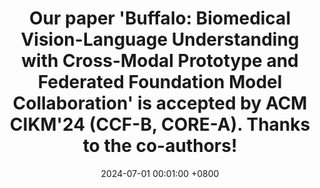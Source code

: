 ---
title: "Our paper 'Buffalo: Biomedical Vision-Language Understanding with Cross-Modal Prototype and Federated Foundation Model Collaboration' is accepted by ACM CIKM'24 (CCF-B, CORE-A). Thanks to the co-authors!"
date: 2024-07-01 00:01:00 +0800
---